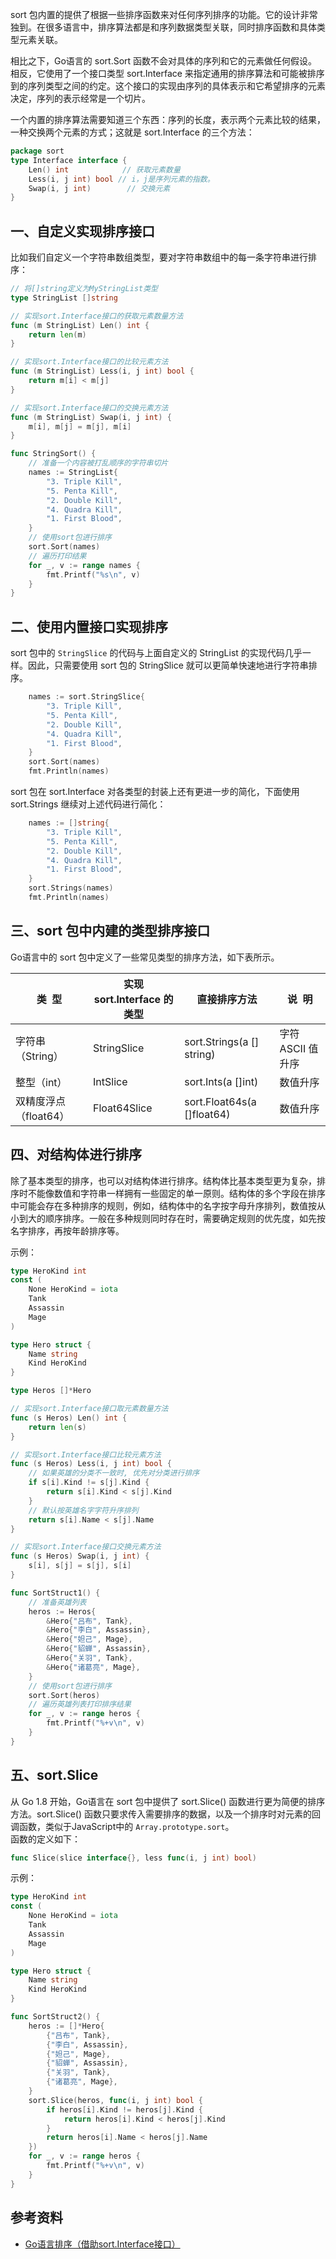 sort 包内置的提供了根据一些排序函数来对任何序列排序的功能。它的设计非常独到。在很多语言中，排序算法都是和序列数据类型关联，同时排序函数和具体类型元素关联。

相比之下，Go语言的 sort.Sort 函数不会对具体的序列和它的元素做任何假设。相反，它使用了一个接口类型 sort.Interface 来指定通用的排序算法和可能被排序到的序列类型之间的约定。这个接口的实现由序列的具体表示和它希望排序的元素决定，序列的表示经常是一个切片。

一个内置的排序算法需要知道三个东西：序列的长度，表示两个元素比较的结果，一种交换两个元素的方式；这就是 sort.Interface 的三个方法：
```go
package sort
type Interface interface {
    Len() int            // 获取元素数量
    Less(i, j int) bool // i，j是序列元素的指数。
    Swap(i, j int)        // 交换元素
}
```

<a name="MyTkS"></a>
## 一、自定义实现排序接口
比如我们自定义一个字符串数组类型，要对字符串数组中的每一条字符串进行排序：
```go
// 将[]string定义为MyStringList类型
type StringList []string

// 实现sort.Interface接口的获取元素数量方法
func (m StringList) Len() int {
	return len(m)
}

// 实现sort.Interface接口的比较元素方法
func (m StringList) Less(i, j int) bool {
	return m[i] < m[j]
}

// 实现sort.Interface接口的交换元素方法
func (m StringList) Swap(i, j int) {
	m[i], m[j] = m[j], m[i]
}

func StringSort() {
	// 准备一个内容被打乱顺序的字符串切片
	names := StringList{
		"3. Triple Kill",
		"5. Penta Kill",
		"2. Double Kill",
		"4. Quadra Kill",
		"1. First Blood",
	}
	// 使用sort包进行排序
	sort.Sort(names)
	// 遍历打印结果
	for _, v := range names {
		fmt.Printf("%s\n", v)
	}
}
```

<a name="NKlWS"></a>
## 二、使用内置接口实现排序
sort 包中的 `StringSlice` 的代码与上面自定义的 StringList 的实现代码几乎一样。因此，只需要使用 sort 包的 StringSlice 就可以更简单快速地进行字符串排序。
```go
	names := sort.StringSlice{
		"3. Triple Kill",
		"5. Penta Kill",
		"2. Double Kill",
		"4. Quadra Kill",
		"1. First Blood",
	}
	sort.Sort(names)
	fmt.Println(names)
```

sort 包在 sort.Interface 对各类型的封装上还有更进一步的简化，下面使用 sort.Strings 继续对上述代码进行简化：
```go
	names := []string{
		"3. Triple Kill",
		"5. Penta Kill",
		"2. Double Kill",
		"4. Quadra Kill",
		"1. First Blood",
	}
	sort.Strings(names)
	fmt.Println(names)
```

<a name="rGSOk"></a>
## 三、sort 包中内建的类型排序接口
Go语言中的 sort 包中定义了一些常见类型的排序方法，如下表所示。

| 类  型 | 实现 sort.lnterface 的类型 | 直接排序方法 | 说  明 |
| --- | --- | --- | --- |
| 字符串（String） | StringSlice | sort.Strings(a [] string) | 字符 ASCII 值升序 |
| 整型（int） | IntSlice | sort.Ints(a []int) | 数值升序 |
| 双精度浮点（float64） | Float64Slice | sort.Float64s(a []float64) | 数值升序 |


<a name="IcDuu"></a>
## 四、对结构体进行排序
除了基本类型的排序，也可以对结构体进行排序。结构体比基本类型更为复杂，排序时不能像数值和字符串一样拥有一些固定的单一原则。结构体的多个字段在排序中可能会存在多种排序的规则，例如，结构体中的名字按字母升序排列，数值按从小到大的顺序排序。一般在多种规则同时存在时，需要确定规则的优先度，如先按名字排序，再按年龄排序等。

示例：
```go
type HeroKind int
const (
	None HeroKind = iota
	Tank
	Assassin
	Mage
)

type Hero struct {
	Name string
	Kind HeroKind
}

type Heros []*Hero

// 实现sort.Interface接口取元素数量方法
func (s Heros) Len() int {
	return len(s)
}

// 实现sort.Interface接口比较元素方法
func (s Heros) Less(i, j int) bool {
	// 如果英雄的分类不一致时, 优先对分类进行排序
	if s[i].Kind != s[j].Kind {
		return s[i].Kind < s[j].Kind
	}
	// 默认按英雄名字字符升序排列
	return s[i].Name < s[j].Name
}

// 实现sort.Interface接口交换元素方法
func (s Heros) Swap(i, j int) {
	s[i], s[j] = s[j], s[i]
}

func SortStruct1() {
	// 准备英雄列表
	heros := Heros{
		&Hero{"吕布", Tank},
		&Hero{"李白", Assassin},
		&Hero{"妲己", Mage},
		&Hero{"貂蝉", Assassin},
		&Hero{"关羽", Tank},
		&Hero{"诸葛亮", Mage},
	}
	// 使用sort包进行排序
	sort.Sort(heros)
	// 遍历英雄列表打印排序结果
	for _, v := range heros {
		fmt.Printf("%+v\n", v)
	}
}
```

<a name="0yiln"></a>
## 五、sort.Slice
从 Go 1.8 开始，Go语言在 sort 包中提供了 sort.Slice() 函数进行更为简便的排序方法。sort.Slice() 函数只要求传入需要排序的数据，以及一个排序时对元素的回调函数，类似于JavaScript中的 `Array.prototype.sort`。<br />函数的定义如下：
```go
func Slice(slice interface{}, less func(i, j int) bool)
```
示例：
```go
type HeroKind int
const (
	None HeroKind = iota
	Tank
	Assassin
	Mage
)

type Hero struct {
	Name string
	Kind HeroKind
}

func SortStruct2() {
	heros := []*Hero{
		{"吕布", Tank},
		{"李白", Assassin},
		{"妲己", Mage},
		{"貂蝉", Assassin},
		{"关羽", Tank},
		{"诸葛亮", Mage},
	}
	sort.Slice(heros, func(i, j int) bool {
		if heros[i].Kind != heros[j].Kind {
			return heros[i].Kind < heros[j].Kind
		}
		return heros[i].Name < heros[j].Name
	})
	for _, v := range heros {
		fmt.Printf("%+v\n", v)
	}
}
```

<a name="qVLol"></a>
## 参考资料

- [Go语言排序（借助sort.Interface接口）](http://c.biancheng.net/view/81.html)

